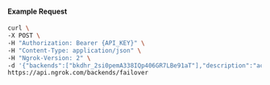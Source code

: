 <!-- Code generated for API Clients. DO NOT EDIT. -->

#### Example Request

```bash
curl \
-X POST \
-H "Authorization: Bearer {API_KEY}" \
-H "Content-Type: application/json" \
-H "Ngrok-Version: 2" \
-d '{"backends":["bkdhr_2si0pemA338IQp406GR7LBe91aT"],"description":"acme failover","metadata":"{\"environment\": \"staging\"}"}' \
https://api.ngrok.com/backends/failover
```
